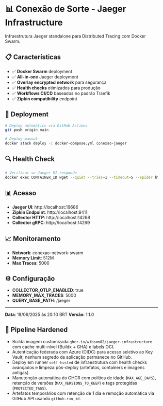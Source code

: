 # 📊 Conexão de Sorte - Jaeger Infrastructure

Infraestrutura Jaeger standalone para Distributed Tracing com Docker Swarm.

## 📋 **Características**

- ✅ **Docker Swarm** deployment
- ✅ **All-in-one** Jaeger deployment
- ✅ **Overlay encrypted network** para segurança
- ✅ **Health checks** otimizados para produção
- ✅ **Workflows CI/CD** baseados no padrão Traefik
- ✅ **Zipkin compatibility** endpoint

## 🚀 **Deployment**

```bash
# Deploy automático via GitHub Actions
git push origin main

# Deploy manual
docker stack deploy -c docker-compose.yml conexao-jaeger
```

## 🔍 **Health Check**

```bash
# Verificar se Jaeger UI responde
docker exec CONTAINER_ID wget --quiet --tries=1 --timeout=5 --spider http://localhost:16686
```

## 📊 **Acesso**

- **Jaeger UI**: http://localhost:16686
- **Zipkin Endpoint**: http://localhost:9411
- **Collector HTTP**: http://localhost:14268
- **Collector gRPC**: http://localhost:14269

## 📈 **Monitoramento**

- **Network**: conexao-network-swarm
- **Memory Limit**: 512M
- **Max Traces**: 5000

## ⚙️ **Configuração**

- **COLLECTOR_OTLP_ENABLED**: true
- **MEMORY_MAX_TRACES**: 5000
- **QUERY_BASE_PATH**: /jaeger

---

**Data**: 18/09/2025 às 20:10 BRT
**Versão**: 1.1.0

## 🔐 **Pipeline Hardened**

- Builda imagem customizada `ghcr.io/wibson82/jaeger-infrastructure` com cache multi-nível (Buildx + GHA) e labels OCI.
- Autenticação federada com Azure (OIDC) para acesso seletivo ao Key Vault; nenhum segredo de aplicação permanece no GitHub.
- Deploy em runner `self-hosted` de infraestrutura com health checks avançados e limpeza pós-deploy (artefatos, containers e imagens antigas).
- Manutenção automática do GHCR com política de idade (`MAX_AGE_DAYS`), retenção de versões (`MAX_VERSIONS_TO_KEEP`) e tags protegidas (`PROTECTED_TAGS`).
- Artefatos temporários com retenção de 1 dia e remoção automática via GitHub API usando `github.run_id`.

